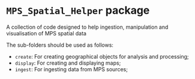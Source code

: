 # `MPS_Spatial_Helper` package

A collection of code designed to help ingestion, manipulation and visualisation of MPS spatial data

The sub-folders should be used as follows:

- `create`: For creating geographical objects for analysis and processing;
- `display`: For creating and displaying maps;
- `ingest`: For ingesting data from MPS sources;
